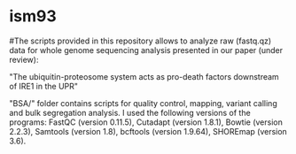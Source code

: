 # ism93

#The scripts provided in this repository allows to analyze raw (fastq.qz) data for whole genome sequencing analysis presented in our paper (under review):

"The ubiquitin-proteosome system acts as pro-death factors downstream of IRE1 in the UPR"

"BSA/" folder contains scripts for quality control, mapping, variant calling and bulk segregation analysis. I used the following versions of the programs: FastQC (version 0.11.5), Cutadapt (version 1.8.1), Bowtie (version 2.2.3), Samtools (version 1.8), bcftools (version 1.9.64), SHOREmap (version 3.6). 
